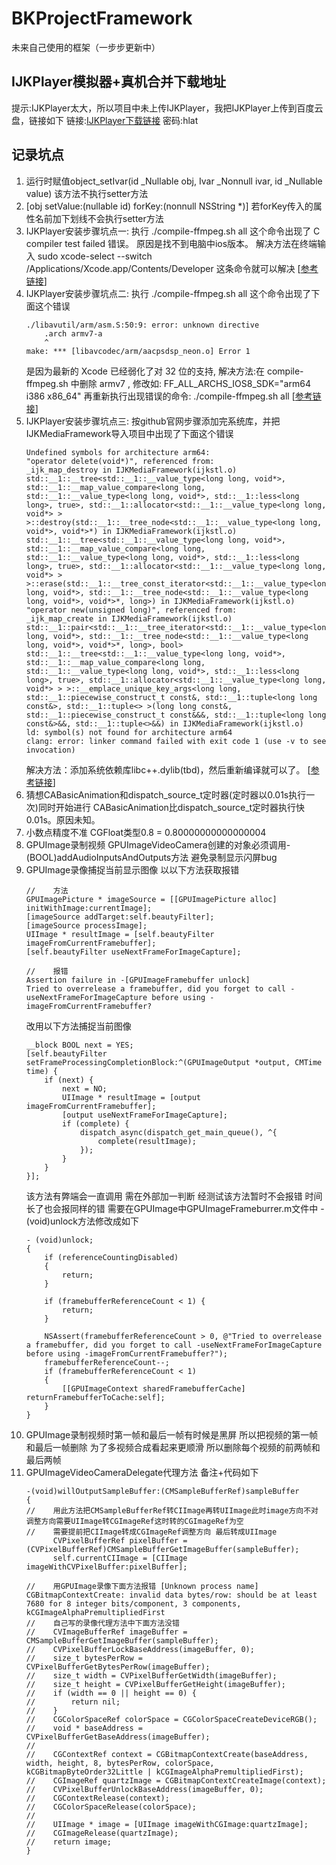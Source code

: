 # BKProjectFramework
未来自己使用的框架（一步步更新中）

## IJKPlayer模拟器+真机合并下载地址
提示:IJKPlayer太大，所以项目中未上传IJKPlayer，我把IJKPlayer上传到百度云盘，链接如下
链接:[IJKPlayer下载链接](https://pan.baidu.com/s/10qUR69T2FwgDrSVLE4gVCg)    密码:hlat

## 记录坑点
1. 运行时赋值object_setIvar(id  _Nullable obj, Ivar  _Nonnull ivar, id  _Nullable value) 该方法不执行setter方法 
2. [obj setValue:(nullable id) forKey:(nonnull NSString *)] 若forKey传入的属性名前加下划线不会执行setter方法
3. IJKPlayer安装步骤坑点一: 执行 ./compile-ffmpeg.sh all 这个命令出现了 C compiler test failed 错误。 原因是找不到电脑中ios版本。 解决方法在终端输入 sudo xcode-select --switch /Applications/Xcode.app/Contents/Developer 这条命令就可以解决    [[参考链接](https://www.jianshu.com/p/5dd511223fc1)]
4. IJKPlayer安装步骤坑点二: 执行 ./compile-ffmpeg.sh all 这个命令出现了下面这个错误
    ```
    ./libavutil/arm/asm.S:50:9: error: unknown directive
        .arch armv7-a
        ^
    make: *** [libavcodec/arm/aacpsdsp_neon.o] Error 1
   ```
   是因为最新的 Xcode 已经弱化了对 32 位的支持, 解决方法:在 compile-ffmpeg.sh 中删除 armv7 , 修改如: FF_ALL_ARCHS_IOS8_SDK="arm64 i386 x86_64" 再重新执行出现错误的命令: ./compile-ffmpeg.sh all    [[参考链接](https://www.jianshu.com/p/9743a68c2939)]
5. IJKPlayer安装步骤坑点三: 按github官网步骤添加完系统库，并把IJKMediaFramework导入项目中出现了下面这个错误
   ```
   Undefined symbols for architecture arm64:
   "operator delete(void*)", referenced from:
   _ijk_map_destroy in IJKMediaFramework(ijkstl.o)
   std::__1::__tree<std::__1::__value_type<long long, void*>, std::__1::__map_value_compare<long long, std::__1::__value_type<long long, void*>, std::__1::less<long long>, true>, std::__1::allocator<std::__1::__value_type<long long, void*> > >::destroy(std::__1::__tree_node<std::__1::__value_type<long long, void*>, void*>*) in IJKMediaFramework(ijkstl.o)
   std::__1::__tree<std::__1::__value_type<long long, void*>, std::__1::__map_value_compare<long long, std::__1::__value_type<long long, void*>, std::__1::less<long long>, true>, std::__1::allocator<std::__1::__value_type<long long, void*> > >::erase(std::__1::__tree_const_iterator<std::__1::__value_type<long long, void*>, std::__1::__tree_node<std::__1::__value_type<long long, void*>, void*>*, long>) in IJKMediaFramework(ijkstl.o)
   "operator new(unsigned long)", referenced from:
   _ijk_map_create in IJKMediaFramework(ijkstl.o)
   std::__1::pair<std::__1::__tree_iterator<std::__1::__value_type<long long, void*>, std::__1::__tree_node<std::__1::__value_type<long long, void*>, void*>*, long>, bool> std::__1::__tree<std::__1::__value_type<long long, void*>, std::__1::__map_value_compare<long long, std::__1::__value_type<long long, void*>, std::__1::less<long long>, true>, std::__1::allocator<std::__1::__value_type<long long, void*> > >::__emplace_unique_key_args<long long, std::__1::piecewise_construct_t const&, std::__1::tuple<long long const&>, std::__1::tuple<> >(long long const&, std::__1::piecewise_construct_t const&&&, std::__1::tuple<long long const&>&&, std::__1::tuple<>&&) in IJKMediaFramework(ijkstl.o)
   ld: symbol(s) not found for architecture arm64
   clang: error: linker command failed with exit code 1 (use -v to see invocation)
   ```
   解决方法：添加系统依赖库libc++.dylib(tbd)，然后重新编译就可以了。    [[参考链接](https://www.jianshu.com/p/93b8379c35f8)]
6. 猜想CABasicAnimation和dispatch_source_t定时器(定时器以0.01s执行一次)同时开始进行 CABasicAnimation比dispatch_source_t定时器执行快0.01s。原因未知。
7. 小数点精度不准 CGFloat类型0.8 = 0.80000000000000004
8. GPUImage录制视频 GPUImageVideoCamera创建的对象必须调用- (BOOL)addAudioInputsAndOutputs方法 避免录制显示闪屏bug
9. GPUImage录像捕捉当前显示图像 以以下方法获取报错
   ```objc
   //    方法
   GPUImagePicture * imageSource = [[GPUImagePicture alloc] initWithImage:currentImage];
   [imageSource addTarget:self.beautyFilter];
   [imageSource processImage];
   UIImage * resultImage = [self.beautyFilter imageFromCurrentFramebuffer];
   [self.beautyFilter useNextFrameForImageCapture];

   //    报错
   Assertion failure in -[GPUImageFramebuffer unlock]
   Tried to overrelease a framebuffer, did you forget to call -useNextFrameForImageCapture before using -imageFromCurrentFramebuffer?
   ```
   改用以下方法捕捉当前图像 
   ```objc
   __block BOOL next = YES;
   [self.beautyFilter setFrameProcessingCompletionBlock:^(GPUImageOutput *output, CMTime time) {
       if (next) {
           next = NO;
           UIImage * resultImage = [output imageFromCurrentFramebuffer];
           [output useNextFrameForImageCapture];
           if (complete) {
               dispatch_async(dispatch_get_main_queue(), ^{
                   complete(resultImage);
               });
           }
       }
   }];
   ```
   该方法有弊端会一直调用 需在外部加一判断 经测试该方法暂时不会报错 时间长了也会报同样的错 需要在GPUImage中GPUImageFrameburrer.m文件中 -(void)unlock方法修改成如下
   ```objc
   - (void)unlock;
   {
       if (referenceCountingDisabled)
       {
           return;
       }
   
       if (framebufferReferenceCount < 1) {
           return;
       }
   
       NSAssert(framebufferReferenceCount > 0, @"Tried to overrelease a framebuffer, did you forget to call -useNextFrameForImageCapture before using -imageFromCurrentFramebuffer?");
       framebufferReferenceCount--;
       if (framebufferReferenceCount < 1)
       {
           [[GPUImageContext sharedFramebufferCache] returnFramebufferToCache:self];
       }
   }
   ```
10. GPUImage录制视频时第一帧和最后一帧有时候是黑屏 所以把视频的第一帧和最后一帧删除
    为了多视频合成看起来更顺滑 所以删除每个视频的前两帧和最后两帧
11. GPUImageVideoCameraDelegate代理方法 备注+代码如下
      ```objc
      -(void)willOutputSampleBuffer:(CMSampleBufferRef)sampleBuffer
      {
      //    用此方法把CMSampleBufferRef转CIImage再转UIImage此时image方向不对 调整方向需要UIImage转CGImageRef这时转的CGImageRef为空
      //    需要提前把CIImage转成CGImageRef调整方向 最后转成UIImage
            CVPixelBufferRef pixelBuffer = (CVPixelBufferRef)CMSampleBufferGetImageBuffer(sampleBuffer);
            self.currentCIImage = [CIImage imageWithCVPixelBuffer:pixelBuffer];
      
      //    用GPUImage录像下面方法报错 [Unknown process name] CGBitmapContextCreate: invalid data bytes/row: should be at least 7680 for 8 integer bits/component, 3 components, kCGImageAlphaPremultipliedFirst
      //    自己写的录像代理方法中下面方法没错
      //    CVImageBufferRef imageBuffer = CMSampleBufferGetImageBuffer(sampleBuffer);
      //    CVPixelBufferLockBaseAddress(imageBuffer, 0);
      //    size_t bytesPerRow = CVPixelBufferGetBytesPerRow(imageBuffer);
      //    size_t width = CVPixelBufferGetWidth(imageBuffer);
      //    size_t height = CVPixelBufferGetHeight(imageBuffer);
      //    if (width == 0 || height == 0) {
      //        return nil;
      //    }
      //    CGColorSpaceRef colorSpace = CGColorSpaceCreateDeviceRGB();
      //    void * baseAddress = CVPixelBufferGetBaseAddress(imageBuffer);
      //
      //    CGContextRef context = CGBitmapContextCreate(baseAddress, width, height, 8, bytesPerRow, colorSpace, kCGBitmapByteOrder32Little | kCGImageAlphaPremultipliedFirst);
      //    CGImageRef quartzImage = CGBitmapContextCreateImage(context);
      //    CVPixelBufferUnlockBaseAddress(imageBuffer, 0);
      //    CGContextRelease(context);
      //    CGColorSpaceRelease(colorSpace);
      //
      //    UIImage * image = [UIImage imageWithCGImage:quartzImage];
      //    CGImageRelease(quartzImage);
      //    return image;
      }
     ```
